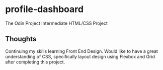 # profile-dashboard
The Odin Project Intermediate HTML/CSS Project

## Thoughts
Continuing my skills learning Front End Design. Would like to have a great understanding of CSS, specifically layout design using Flexbox and Grid after completing this project.
